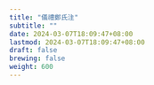 ```yaml
---
title: "儀禮鄭氏注"
subtitle: ""
date: 2024-03-07T18:09:47+08:00
lastmod: 2024-03-07T18:09:47+08:00
draft: false
brewing: false
weight: 600
---
```


